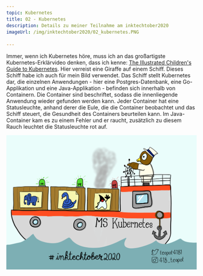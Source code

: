 ```yaml
---
topic: Kubernetes
title: 02 - Kubernetes
description: Details zu meiner Teilnahme am inktechtober2020
imageUrl: /img/inktechtober2020/02_kubernetes.PNG

---
```


Immer, wenn ich Kubernetes höre, muss ich an das großartigste Kubernetes-Erklärvideo denken, dass ich kenne: [The Illustrated Children's Guide to Kubernetes](https://www.youtube.com/watch?v=4ht22ReBjno). Hier verreist eine Giraffe auf einem Schiff. Dieses Schiff habe ich auch für mein Bild verwendet. Das Schiff stellt Kubernetes dar, die einzelnen Anwendungen - hier eine Postgres-Datenbank, eine Go-Applikation und eine Java-Applikation - befinden sich innerhalb von Containern. Die Container sind beschriftet, sodass die innenliegende Anwendung wieder gefunden werden kann. Jeder Container hat eine Statusleuchte, anhand derer die Eule, die die Container beobachtet und das Schiff steuert, die Gesundheit des Containers beurteilen kann. Im Java-Container kam es zu einem Fehler und er raucht, zusätzlich zu diesem Rauch leuchtet die Statusleuchte rot auf.

![03 Kubernetes](/img/inktechtober2020/02_kubernetes.PNG)
